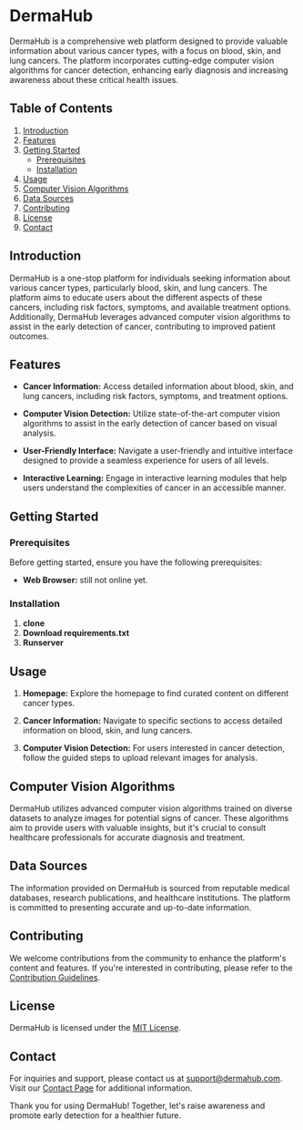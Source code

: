 # DermaHub

DermaHub is a comprehensive web platform designed to provide valuable information about various cancer types, with a focus on blood, skin, and lung cancers. The platform incorporates cutting-edge computer vision algorithms for cancer detection, enhancing early diagnosis and increasing awareness about these critical health issues.

## Table of Contents
1. [Introduction](#introduction)
2. [Features](#features)
3. [Getting Started](#getting-started)
   - [Prerequisites](#prerequisites)
   - [Installation](#installation)
4. [Usage](#usage)
5. [Computer Vision Algorithms](#computer-vision-algorithms)
6. [Data Sources](#data-sources)
7. [Contributing](#contributing)
8. [License](#license)
9. [Contact](#contact)

## Introduction

DermaHub is a one-stop platform for individuals seeking information about various cancer types, particularly blood, skin, and lung cancers. The platform aims to educate users about the different aspects of these cancers, including risk factors, symptoms, and available treatment options. Additionally, DermaHub leverages advanced computer vision algorithms to assist in the early detection of cancer, contributing to improved patient outcomes.

## Features

- **Cancer Information:** Access detailed information about blood, skin, and lung cancers, including risk factors, symptoms, and treatment options.

- **Computer Vision Detection:** Utilize state-of-the-art computer vision algorithms to assist in the early detection of cancer based on visual analysis.

- **User-Friendly Interface:** Navigate a user-friendly and intuitive interface designed to provide a seamless experience for users of all levels.

- **Interactive Learning:** Engage in interactive learning modules that help users understand the complexities of cancer in an accessible manner.

## Getting Started

### Prerequisites

Before getting started, ensure you have the following prerequisites:

- **Web Browser:** still not online yet.

### Installation
1. **clone** 
2. **Download requirements.txt** 
3. **Runserver** 



## Usage

1. **Homepage:** Explore the homepage to find curated content on different cancer types.

2. **Cancer Information:** Navigate to specific sections to access detailed information on blood, skin, and lung cancers.

3. **Computer Vision Detection:** For users interested in cancer detection, follow the guided steps to upload relevant images for analysis.

## Computer Vision Algorithms

DermaHub utilizes advanced computer vision algorithms trained on diverse datasets to analyze images for potential signs of cancer. These algorithms aim to provide users with valuable insights, but it's crucial to consult healthcare professionals for accurate diagnosis and treatment.

## Data Sources

The information provided on DermaHub is sourced from reputable medical databases, research publications, and healthcare institutions. The platform is committed to presenting accurate and up-to-date information.

## Contributing

We welcome contributions from the community to enhance the platform's content and features. If you're interested in contributing, please refer to the [Contribution Guidelines](CONTRIBUTING.md).

## License

DermaHub is licensed under the [MIT License](LICENSE).

## Contact

For inquiries and support, please contact us at support@dermahub.com. Visit our [Contact Page](https://www.dermahub.com/contact) for additional information.

Thank you for using DermaHub! Together, let's raise awareness and promote early detection for a healthier future.
